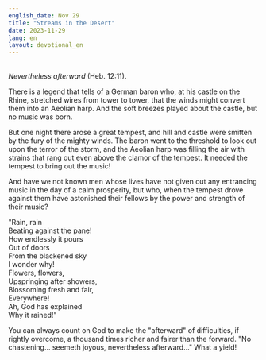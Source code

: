 ```yaml
---
english_date: Nov 29
title: "Streams in the Desert"
date: 2023-11-29
lang: en
layout: devotional_en
---
```





<p><br/> <em>Nevertheless afterward</em> (Heb. 12:11).

</p>

<p>There is a legend that tells of a German baron who, at his castle on the Rhine, stretched wires from tower to tower, that the winds might convert them into an Aeolian harp. And the soft breezes played about the castle, but no music was born.

</p>

<p>But one night there arose a great tempest, and hill and castle were smitten by the fury of the mighty winds. The baron went to the threshold to look out upon the terror of the storm, and the Aeolian harp was filling the air with strains that rang out even above the clamor of the tempest. It needed the tempest to bring out the music!

</p>

<p>And have we not known men whose lives have not given out any entrancing music in the day of a calm prosperity, but who, when the tempest drove against them have astonished their fellows by the power and strength of their music?

</p>

<p>"Rain, rain<br/> Beating against the pane!<br/> How endlessly it pours<br/> Out of doors<br/> From the blackened sky<br/> I wonder why!<br/> Flowers, flowers,<br/> Upspringing after showers,<br/> Blossoming fresh and fair,<br/> Everywhere!<br/> Ah, God has explained<br/> Why it rained!"

</p>

<p>You can always count on God to make the "afterward" of difficulties, if rightly overcome, a thousand times richer and fairer than the forward. "No chastening... seemeth joyous, nevertheless afterward..." What a yield!

</p>

<p></p>